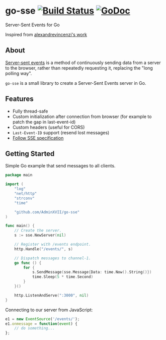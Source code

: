 # go-sse [![Build Status](https://travis-ci.org/AdminXVII/go-sse.svg?branch=master)](https://travis-ci.org/AdminXVII/go-sse) [![GoDoc](https://godoc.org/github.com/AdminXVII/go-sse?status.svg)](http://godoc.org/github.com/AdminXVII/go-sse)

Server-Sent Events for Go

Inspired from [alexandrevincenzi's work](https://github.com/alexandrevicenzi/go-sse)

## About

[Server-sent events](http://www.html5rocks.com/en/tutorials/eventsource/basics/) is a method of continuously sending data from a server to the browser, rather than repeatedly requesting it, replacing the "long polling way".

`go-sse` is a small library to create a Server-Sent Events server in Go.

## Features

- Fully thread-safe
- Custom initialization after connection from browser (for example to patch the gap in last-event-id)
- Custom headers (useful for CORS)
- `Last-Event-ID` support (resend lost messages)
- [Follow SSE specification](https://html.spec.whatwg.org/multipage/comms.html#server-sent-events)

## Getting Started

Simple Go example that send messages to all clients.

```go
package main

import (
    "log"
    "net/http"
    "strconv"
    "time"

    "github.com/AdminXVII/go-sse"
)

func main() {
    // Create the server.
    s := sse.NewServer(nil)

    // Register with /events endpoint.
    http.Handle("/events/", s)

    // Dispatch messages to channel-1.
    go func () {
        for {
            s.SendMessage(sse.Message{Data: time.Now().String()})
            time.Sleep(5 * time.Second)
        }
    }()

    http.ListenAndServe(":3000", nil)
}
```

Connecting to our server from JavaScript:

```js
e1 = new EventSource('/events/');
e1.onmessage = function(event) {
    // do something...
};
```

